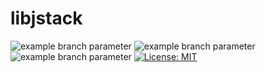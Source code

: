 # libjstack

![example branch parameter](https://github.com/francisfsjiang/libjstack/workflows/windows/badge.svg?branch=master)
![example branch parameter](https://github.com/francisfsjiang/libjstack/workflows/ubuntu/badge.svg?branch=master)
![example branch parameter](https://github.com/francisfsjiang/libjstack/workflows/macos/badge.svg?branch=master)
[![License: MIT](https://img.shields.io/badge/License-MIT-green.svg)](https://opensource.org/licenses/MIT)
